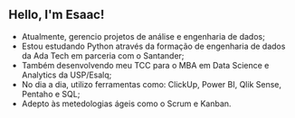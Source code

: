 ## Hello, I'm Esaac!

- Atualmente, gerencio projetos de análise e engenharia de dados;
- Estou estudando Python através da formação de engenharia de dados da Ada Tech em parceria com o Santander;
- Também desenvolvendo meu TCC para o MBA em Data Science e Analytics da USP/Esalq;
- No dia a dia, utilizo ferramentas como: ClickUp, Power BI, Qlik Sense, Pentaho e SQL;
- Adepto às metedologias ágeis como o Scrum e Kanban.

<!--
**esaacmonte/esaacmonte** is a ✨ _special_ ✨ repository because its `README.md` (this file) appears on your GitHub profile.

Here are some ideas to get you started:

- 🔭 I’m currently working on ...
- 🌱 I’m currently learning ...
- 👯 I’m looking to collaborate on ...
- 🤔 I’m looking for help with ...
- 💬 Ask me about ...
- 📫 How to reach me: ...
- 😄 Pronouns: ...
- ⚡ Fun fact: ...
-->
